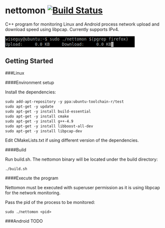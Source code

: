 # nettomon [![Build Status](https://travis-ci.org/zulhilmizainuddin/nettomon.svg?branch=master)](https://travis-ci.org/zulhilmizainuddin/nettomon)
C++ program for monitoring Linux and Android process network upload and download speed using libpcap.
Currently supports IPv4.

<img src="https://github.com/zulhilmizainuddin/nettomon/blob/master/nettomon.gif">

## Getting Started

###Linux

####Environment setup

Install the dependencies:

    sudo add-apt-repository -y ppa:ubuntu-toolchain-r/test
    sudo apt-get -y update
    sudo apt-get -y install build-essential
    sudo apt-get -y install cmake
    sudo apt-get -y install g++-4.9
    sudo apt-get -y install libboost-all-dev
    sudo apt-get -y install libpcap-dev
    
Edit CMakeLists.txt if using different version of the dependencies.

####Build

Run build.sh. The nettomon binary will be located under the build directory:

    ./build.sh
    
####Execute the program

Nettomon must be executed with superuser permission as it is using libpcap for the network monitoring.

Pass the pid of the process to be monitored:

    sudo ./nettomon <pid>

###Android
TODO
